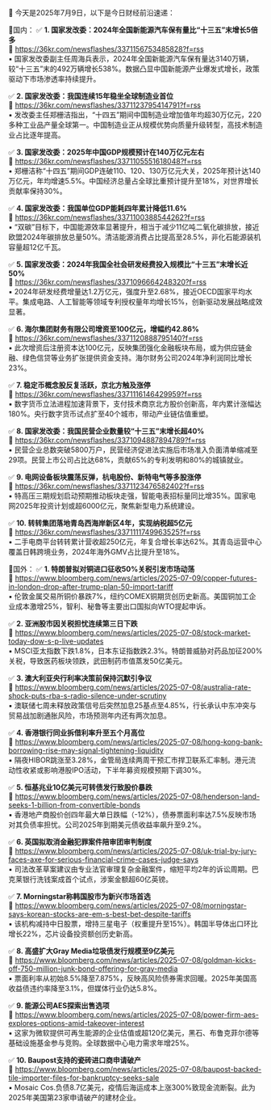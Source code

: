 📅 今天是2025年7月9日，以下是今日财经前沿速递：

📌国内：
✅ **1. 国家发改委：2024年全国新能源汽车保有量比“十三五”末增长5倍多**  
🔗 https://36kr.com/newsflashes/3371156753485828?f=rss  
▪️ 国家发改委副主任周海兵表示，2024年全国新能源汽车保有量达3140万辆，较“十三五”末的492万辆增长538%。数据凸显中国新能源产业爆发式增长，政策驱动下市场渗透率持续提升。  

✅ **2. 国家发改委：我国连续15年稳坐全球制造业首位**  
🔗 https://36kr.com/newsflashes/3371123795414791?f=rss  
▪️ 发改委主任郑栅洁指出，“十四五”期间中国制造业增加值年均超30万亿元，220多种工业品产量全球第一。中国制造业正从规模优势向质量升级转型，高技术制造业占比逐年提高。  

✅ **3. 国家发改委：2025年中国GDP规模预计在140万亿元左右**  
🔗 https://36kr.com/newsflashes/3371105551618048?f=rss  
▪️ 郑栅洁称“十四五”期间GDP连破110、120、130万亿元大关，2025年预计达140万亿元，年均增速5.5%。中国经济总量占全球比重预计提升至18%，对世界增长贡献率保持30%。  

✅ **4. 国家发改委：我国单位GDP能耗四年累计降低11.6%**  
🔗 https://36kr.com/newsflashes/3371100388544262?f=rss  
▪️ “双碳”目标下，中国能源效率显著提升，相当于减少11亿吨二氧化碳排放，接近欧盟2024年碳排放总量50%。清洁能源消费占比提高至28.5%，非化石能源装机容量超12亿千瓦。  

✅ **5. 国家发改委：2024年我国全社会研发经费投入规模比“十三五”末增长近50%**  
🔗 https://36kr.com/newsflashes/3371096664248320?f=rss  
▪️ 2024年研发经费增量达1.2万亿元，强度升至2.68%，接近OECD国家平均水平。集成电路、人工智能等领域专利授权量年均增长15%，创新驱动发展战略成效显著。  

✅ **6. 海尔集团财务有限公司增资至100亿元，增幅约42.86%**  
🔗 https://36kr.com/newsflashes/3371120888795140?f=rss  
▪️ 此次增资后注册资本达100亿元，反映集团强化金融板块布局，或为供应链金融、绿色信贷等业务扩张提供资金支持。海尔财务公司2024年净利润同比增长23%。  

✅ **7. 稳定币概念股反复活跃，京北方触及涨停**  
🔗 https://36kr.com/newsflashes/3371116146429959?f=rss  
▪️ 数字货币立法进程加速背景下，支付技术商京北方股价创新高，年内累计涨幅达180%。央行数字货币试点扩至40个城市，带动产业链估值重塑。  

✅ **8. 国家发改委：我国民营企业数量较“十三五”末增长超40%**  
🔗 https://36kr.com/newsflashes/3371094887894789?f=rss  
▪️ 民营企业总数突破5800万户，民营经济促进法实施后市场准入负面清单缩减至29项。民营上市公司占比达68%，贡献65%的专利发明和80%的城镇就业。  

✅ **9. 电网设备板块震荡反弹，杭电股份、新特电气等多股涨停**  
🔗 https://36kr.com/newsflashes/3371123476582402?f=rss  
▪️ 特高压三期规划启动预期推动板块走强，智能电表招标量同比增35%。国家电网2025年投资计划或超6000亿元，聚焦新型电力系统建设。  

✅ **10. 转转集团落地青岛西海岸新区4年，实现纳税超5亿元**  
🔗 https://36kr.com/newsflashes/3371111749963525?f=rss  
▪️ 二手电商平台转转累计营收超250亿元，年复合增长率达62%。其青岛运营中心覆盖日韩跨境业务，2024年海外GMV占比提升至18%。  

📌国外：
✅ **1. 特朗普拟对铜进口征收50%关税引发市场动荡**  
🔗 https://www.bloomberg.com/news/articles/2025-07-09/copper-futures-in-london-drop-after-trump-plan-50-import-tariff  
▪️ 伦敦金属交易所铜价暴跌7%，纽约COMEX铜期货创历史新高。美国铜加工企业成本激增25%，智利、秘鲁等主要出口国拟向WTO提起申诉。  

✅ **2. 亚洲股市因关税担忧连续第三日下跌**  
🔗 https://www.bloomberg.com/news/articles/2025-07-08/stock-market-today-dow-s-p-live-updates  
▪️ MSCI亚太指数下跌1.8%，日本东证指数跌2.3%。特朗普威胁对药品加征200%关税，导致医药板块领跌，武田制药市值蒸发50亿美元。  

✅ **3. 澳大利亚央行利率决策前保持沉默引争议**  
🔗 https://www.bloomberg.com/news/articles/2025-07-08/australia-rate-shock-puts-rba-s-radio-silence-under-scrutiny  
▪️ 澳联储七周未释放政策信号后突然加息25基点至4.85%，行长承认中东冲突与贸易战加剧通胀风险，市场预测年内还有两次加息。  

✅ **4. 香港银行同业拆借利率升至五个月高位**  
🔗 https://www.bloomberg.com/news/articles/2025-07-08/hong-kong-bank-borrowing-rise-may-signal-tightening-liquidity  
▪️ 隔夜HIBOR跳涨至3.28%，金管局连续两周干预汇市捍卫联系汇率制。港元流动性收紧或影响港股IPO活动，下半年募资规模预期下调30%。  

✅ **5. 恒基兆业10亿美元可转债发行致股价暴跌**  
🔗 https://www.bloomberg.com/news/articles/2025-07-08/henderson-land-seeks-1-billion-from-convertible-bonds  
▪️ 香港地产商股价创四年最大单日跌幅（-12%），债券票面利率达7.5%反映市场对其负债率担忧。公司2025年到期美元债收益率飙升至9.2%。  

✅ **6. 英国拟取消金融犯罪案件陪审团审判制度**  
🔗 https://www.bloomberg.com/news/articles/2025-07-08/uk-trial-by-jury-faces-axe-for-serious-financial-crime-cases-judge-says  
▪️ 司法改革草案建议由专业法官审理复杂金融案件，缩短平均2年的诉讼周期。巴克莱银行洗钱案成首个试点，涉案金额超60亿英镑。  

✅ **7. Morningstar称韩国股市为新兴市场首选**  
🔗 https://www.bloomberg.com/news/articles/2025-07-08/morningstar-says-korean-stocks-are-em-s-best-bet-despite-tariffs  
▪️ 该机构减持中日股票，增持三星电子（权重提升至15%）。韩国半导体出口环比增长22%，芯片设备投资额创历史新高。  

✅ **8. 高盛扩大Gray Media垃圾债发行规模至9亿美元**  
🔗 https://www.bloomberg.com/news/articles/2025-07-08/goldman-kicks-off-750-million-junk-bond-offering-for-gray-media  
▪️ 票面利率从初始8.5%降至7.875%，反映高风险债券需求回暖。2025年美国高收益债违约率降至3.1%，但媒体行业仍达5.8%。  

✅ **9. 能源公司AES探索出售选项**  
🔗 https://www.bloomberg.com/news/articles/2025-07-08/power-firm-aes-explores-options-amid-takeover-interest  
▪️ 这家为微软提供可再生能源的企业估值或超120亿美元，黑石、布鲁克菲尔德等基础设施基金参与竞购。全球数据中心电力需求年增25%。  

✅ **10. Baupost支持的瓷砖进口商申请破产**  
🔗 https://www.bloomberg.com/news/articles/2025-07-08/baupost-backed-tile-importer-files-for-bankruptcy-seeks-sale  
▪️ Mosaic Cos.负债8.7亿美元，疫情后海运成本上涨300%致现金流断裂。此为2025年美国第23家申请破产的建材企业。